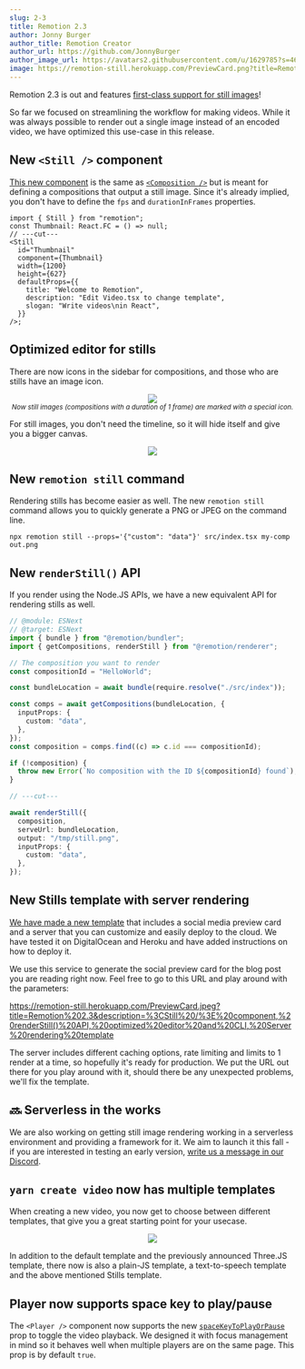 ```yaml
---
slug: 2-3
title: Remotion 2.3
author: Jonny Burger
author_title: Remotion Creator
author_url: https://github.com/JonnyBurger
author_image_url: https://avatars2.githubusercontent.com/u/1629785?s=460&u=12eb94da6070d00fc924761ce06e3a428d01b7e9&v=4
image: https://remotion-still.herokuapp.com/PreviewCard.png?title=Remotion%202.3&description=%3CStill%20/%3E%20component,%20renderStill()%20API,%20optimized%20editor%20and%20CLI,%20Server%20rendering%20template
---
```


Remotion 2.3 is out and features [first-class support for still images](/docs/stills)!

So far we focused on streamlining the workflow for making videos. While it was always possible to render out a single image instead of an encoded video, we have optimized this use-case in this release.

## New `<Still />` component

[This new component](/docs/still) is the same as [`<Composition />`](/docs/composition) but is meant for defining a compositions that output a still image. Since it's already implied, you don't have to define the `fps` and `durationInFrames` properties.

```tsx twoslash
import { Still } from "remotion";
const Thumbnail: React.FC = () => null;
// ---cut---
<Still
  id="Thumbnail"
  component={Thumbnail}
  width={1200}
  height={627}
  defaultProps={{
    title: "Welcome to Remotion",
    description: "Edit Video.tsx to change template",
    slogan: "Write videos\nin React",
  }}
/>;
```

## Optimized editor for stills

There are now icons in the sidebar for compositions, and those who are stills have an image icon.

<p align="center">
  <img style={{maxWidth: 300}} src="/img/still-thumbnail.png"/> <br/>
  <em><sub>Now still images (compositions with a duration of 1 frame) are marked with a special icon.</sub></em>
</p>

For still images, you don't need the timeline, so it will hide itself and give you a bigger canvas.

<p align="center">
  <img style={{maxWidth: 600}} src="/img/notimeline.png"/> <br/>
</p>

## New `remotion still` command

Rendering stills has become easier as well. The new `remotion still` command allows you to quickly generate a PNG or JPEG on the command line.

```
npx remotion still --props='{"custom": "data"}' src/index.tsx my-comp out.png
```

## New `renderStill()` API

If you render using the Node.JS APIs, we have a new equivalent API for rendering stills as well.

```ts twoslash
// @module: ESNext
// @target: ESNext
import { bundle } from "@remotion/bundler";
import { getCompositions, renderStill } from "@remotion/renderer";

// The composition you want to render
const compositionId = "HelloWorld";

const bundleLocation = await bundle(require.resolve("./src/index"));

const comps = await getCompositions(bundleLocation, {
  inputProps: {
    custom: "data",
  },
});
const composition = comps.find((c) => c.id === compositionId);

if (!composition) {
  throw new Error(`No composition with the ID ${compositionId} found`);
}

// ---cut---

await renderStill({
  composition,
  serveUrl: bundleLocation,
  output: "/tmp/still.png",
  inputProps: {
    custom: "data",
  },
});
```

## New Stills template with server rendering

[We have made a new template](https://github.com/remotion-dev/template-still) that includes a social media preview card and a server that you can customize and easily deploy to the cloud. We have tested it on DigitalOcean and Heroku and have added instructions on how to deploy it.

We use this service to generate the social preview card for the blog post you are reading right now. Feel free to go to this URL and play around with the parameters:

https://remotion-still.herokuapp.com/PreviewCard.jpeg?title=Remotion%202.3&description=%3CStill%20/%3E%20component,%20renderStill()%20API,%20optimized%20editor%20and%20CLI,%20Server%20rendering%20template

The server includes different caching options, rate limiting and limits to 1 render at a time, so hopefully it's ready for production. We put the URL out there for you play around with it, should there be any unexpected problems, we'll fix the template.

## 🔜 Serverless in the works

We are also working on getting still image rendering working in a serverless environment and providing a framework for it. We aim to launch it this fall - if you are interested in testing an early version, [write us a message in our Discord](https://discord.gg/6VzzNDwUwV).

## `yarn create video` now has multiple templates

When creating a new video, you now get to choose between different templates, that give you a great starting point for your usecase.

<p align="center">
  <img style={{maxWidth: 600}} src="/img/yarncreatetemplate.png"/> <br/>
</p>

In addition to the default template and the previously announced Three.JS template, there now is also a plain-JS template, a text-to-speech template and the above mentioned Stills template.

## Player now supports space key to play/pause

The `<Player />` component now supports the new [`spaceKeyToPlayOrPause`](https://www.remotion.dev/docs/player/#spacekeytoplayorpause) prop to toggle the video playback. We designed it with focus management in mind so it behaves well when multiple players are on the same page. This prop is by default `true`.

